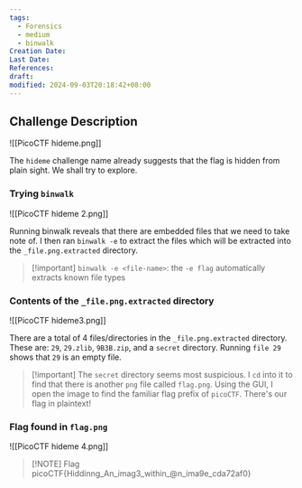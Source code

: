 ```yaml
---
tags:
  - Forensics
  - medium
  - binwalk
Creation Date: 
Last Date: 
References: 
draft: 
modified: 2024-09-03T20:18:42+08:00
---
```

## Challenge Description

![[PicoCTF hideme.png]]

The `hideme` challenge name already suggests that the flag is hidden from plain sight. We shall try to explore. 

### Trying `binwalk`
![[PicoCTF hideme 2.png]]

Running binwalk reveals that there are embedded files that we need to take note of. I then ran `binwalk -e` to extract the files which will be extracted into the `_file.png.extracted` directory.

>[!important] `binwalk -e <file-name>`:   the `-e flag` automatically extracts known file types

### Contents of the `_file.png.extracted` directory
![[PicoCTF hideme3.png]]

There are a total of 4 files/directories in the `_file.png.extracted` directory. These are: `29`, `29.zlib`, `9B3B.zip`, and a `secret` directory. Running `file 29` shows that `29` is an empty file. 

>[!important] The `secret` directory seems most suspicious. I `cd` into it to find that there is another `png` file called `flag.png`. Using the GUI, I open the image to find the familiar flag prefix of `picoCTF`. There's our flag in plaintext!

### Flag found in `flag.png`
![[PicoCTF hideme 4.png]]

> [!NOTE] Flag
> picoCTF{Hiddinng_An_imag3_within_@n_ima9e_cda72af0}